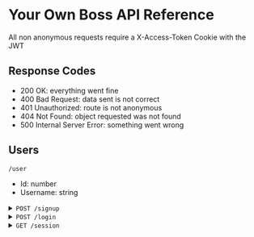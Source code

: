 # Your Own Boss API Reference

All non anonymous requests require a X-Access-Token Cookie with the JWT

## Response Codes

- 200 OK: everything went fine
- 400 Bad Request: data sent is not correct
- 401 Unauthorized: route is not anonymous
- 404 Not Found: object requested was not found
- 500 Internal Server Error: something went wrong

## Users

<code>/user</code>

- Id: number
- Username: string

<details>
    <summary><code>POST /signup</code></summary>

    Anonymous

    Request
    {
        "username": string,
        "password": string
    }

    Response
    200 OK

</details>

<details>
    <summary><code>POST /login</code></summary>

    Anonymous

    Request
    {
        "username": string,
        "password": string
    }

    Response
    200 OK
    User
    HTTP-Only Cookie X-Access-Token = JWT
    Cookie X-Session-Started = true

</details>

<details>
    <summary><code>GET /session</code></summary>
    
    Response
    200 OK
    User

</details>

